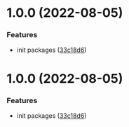 # 1.0.0 (2022-08-05)


### Features

* init packages ([33c18d6](https://github.com/vanpho93/demo-monorepo/commit/33c18d63c1e43eb748d18b201ea304aefc334c2e))

# 1.0.0 (2022-08-05)


### Features

* init packages ([33c18d6](https://github.com/vanpho93/demo-monorepo/commit/33c18d63c1e43eb748d18b201ea304aefc334c2e))
